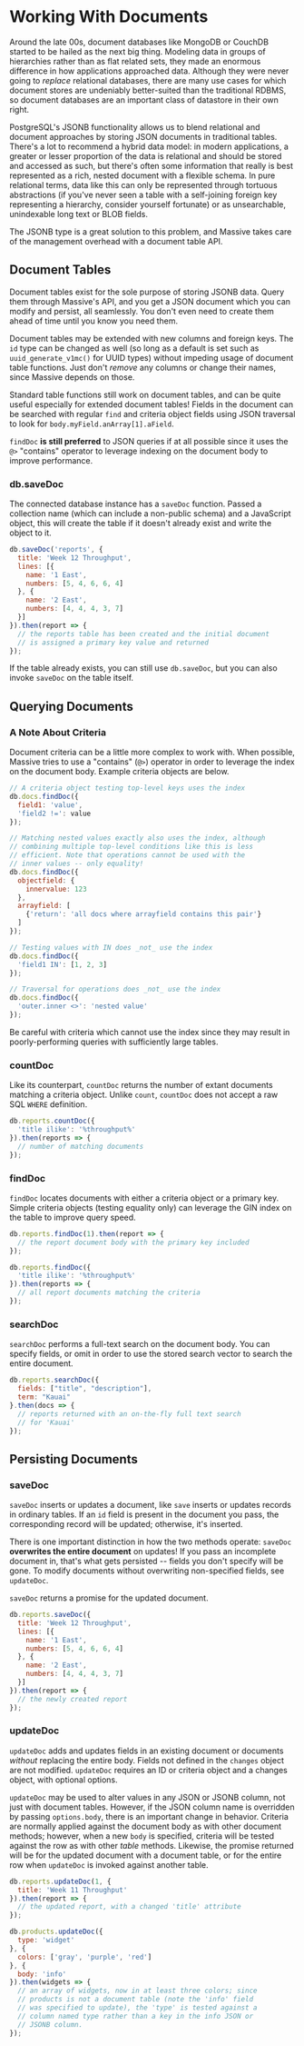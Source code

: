 # Working With Documents

Around the late 00s, document databases like MongoDB or CouchDB started to be hailed as the next big thing. Modeling data in groups of hierarchies rather than as flat related sets, they made an enormous difference in how applications approached data. Although they were never going to _replace_ relational databases, there are many use cases for which document stores are undeniably better-suited than the traditional RDBMS, so document databases are an important class of datastore in their own right.

PostgreSQL's JSONB functionality allows us to blend relational and document approaches by storing JSON documents in traditional tables. There's a lot to recommend a hybrid data model: in modern applications, a greater or lesser proportion of the data is relational and should be stored and accessed as such, but there's often some information that really is best represented as a rich, nested document with a flexible schema. In pure relational terms, data like this can only be represented through tortuous abstractions (if you've never seen a table with a self-joining foreign key representing a hierarchy, consider yourself fortunate) or as unsearchable, unindexable long text or BLOB fields.

The JSONB type is a great solution to this problem, and Massive takes care of the management overhead with a document table API.

## Document Tables

Document tables exist for the sole purpose of storing JSONB data. Query them through Massive's API, and you get a JSON document which you can modify and persist, all seamlessly. You don't even need to create them ahead of time until you know you need them.

Document tables may be extended with new columns and foreign keys. The `id` type can be changed as well (so long as a default is set such as `uuid_generate_v1mc()` for UUID types) without impeding usage of document table functions. Just don't _remove_ any columns or change their names, since Massive depends on those.

Standard table functions still work on document tables, and can be quite useful especially for extended document tables! Fields in the document can be searched with regular `find` and criteria object fields using JSON traversal to look for `body.myField.anArray[1].aField`.

`findDoc` **is still preferred** to JSON queries if at all possible since it uses the `@>` "contains" operator to leverage indexing on the document body to improve performance.

### db.saveDoc

The connected database instance has a `saveDoc` function. Passed a collection name (which can include a non-public schema) and a JavaScript object, this will create the table if it doesn't already exist and write the object to it.

```javascript
db.saveDoc('reports', {
  title: 'Week 12 Throughput',
  lines: [{
    name: '1 East',
    numbers: [5, 4, 6, 6, 4]
  }, {
    name: '2 East',
    numbers: [4, 4, 4, 3, 7]
  }]
}).then(report => {
  // the reports table has been created and the initial document
  // is assigned a primary key value and returned
});
```

If the table already exists, you can still use `db.saveDoc`, but you can also invoke `saveDoc` on the table itself.

## Querying Documents

### A Note About Criteria

Document criteria can be a little more complex to work with. When possible, Massive tries to use a "contains" (`@>`) operator in order to leverage the index on the document body. Example criteria objects are below.

```javascript
// A criteria object testing top-level keys uses the index
db.docs.findDoc({
  field1: 'value',
  'field2 !=': value
});

// Matching nested values exactly also uses the index, although
// combining multiple top-level conditions like this is less
// efficient. Note that operations cannot be used with the
// inner values -- only equality!
db.docs.findDoc({
  objectfield: {
    innervalue: 123
  },
  arrayfield: [
    {'return': 'all docs where arrayfield contains this pair'}
  ]
});

// Testing values with IN does _not_ use the index
db.docs.findDoc({
  'field1 IN': [1, 2, 3]
});

// Traversal for operations does _not_ use the index
db.docs.findDoc({
  'outer.inner <>': 'nested value'
});
```

Be careful with criteria which cannot use the index since they may result in poorly-performing queries with sufficiently large tables.

### countDoc

Like its counterpart, `countDoc` returns the number of extant documents matching a criteria object. Unlike `count`, `countDoc` does not accept a raw SQL `WHERE` definition.

```javascript
db.reports.countDoc({
  'title ilike': '%throughput%'
}).then(reports => {
  // number of matching documents
});
```

### findDoc

`findDoc` locates documents with either a criteria object or a primary key. Simple criteria objects (testing equality only) can leverage the GIN index on the table to improve query speed.

```javascript
db.reports.findDoc(1).then(report => {
  // the report document body with the primary key included
});

db.reports.findDoc({
  'title ilike': '%throughput%'
}).then(reports => {
  // all report documents matching the criteria
});
```

### searchDoc

`searchDoc` performs a full-text search on the document body. You can specify fields, or omit in order to use the stored search vector to search the entire document.

```javascript
db.reports.searchDoc({
  fields: ["title", "description"],
  term: "Kauai"
}.then(docs => {
  // reports returned with an on-the-fly full text search
  // for 'Kauai'
});
```

## Persisting Documents

### saveDoc

`saveDoc` inserts or updates a document, like `save` inserts or updates records in ordinary tables. If an `id` field is present in the document you pass, the corresponding record will be updated; otherwise, it's inserted.

There is one important distinction in how the two methods operate: `saveDoc` **overwrites the entire document** on updates! If you pass an incomplete document in, that's what gets persisted -- fields you don't specify will be gone. To modify documents without overwriting non-specified fields, see `updateDoc`.

`saveDoc` returns a promise for the updated document.

```javascript
db.reports.saveDoc({
  title: 'Week 12 Throughput',
  lines: [{
    name: '1 East',
    numbers: [5, 4, 6, 6, 4]
  }, {
    name: '2 East',
    numbers: [4, 4, 4, 3, 7]
  }]
}).then(report => {
  // the newly created report
});
```

### updateDoc

`updateDoc` adds and updates fields in an existing document or documents _without_ replacing the entire body. Fields not defined in the `changes` object are not modified. `updateDoc` requires an ID or criteria object and a changes object, with optional options.

`updateDoc` may be used to alter values in any JSON or JSONB column, not just with document tables. However, if the JSON column name is overridden by passing `options.body`, there is an important change in behavior. Criteria are normally applied against the document body as with other document methods; however, when a new `body` is specified, criteria will be tested against the row as with other _table_ methods. Likewise, the promise returned will be for the updated document with a document table, or for the entire row when `updateDoc` is invoked against another table.

```javascript
db.reports.updateDoc(1, {
  title: 'Week 11 Throughput'
}).then(report => {
  // the updated report, with a changed 'title' attribute
});

db.products.updateDoc({
  type: 'widget'
}, {
  colors: ['gray', 'purple', 'red']
}, {
  body: 'info'
}).then(widgets => {
  // an array of widgets, now in at least three colors; since
  // products is not a document table (note the 'info' field
  // was specified to update), the 'type' is tested against a
  // column named type rather than a key in the info JSON or
  // JSONB column.
});
```
